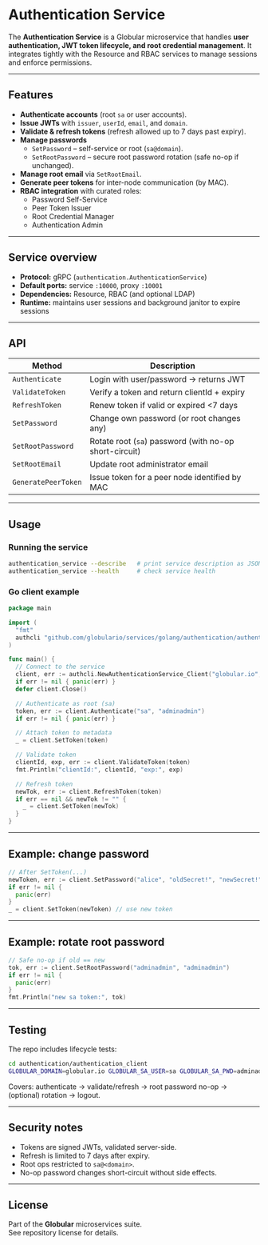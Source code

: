 # Authentication Service

The **Authentication Service** is a Globular microservice that handles **user authentication, JWT token lifecycle, and root credential management**. It integrates tightly with the Resource and RBAC services to manage sessions and enforce permissions.

---

## Features

- **Authenticate accounts** (root `sa` or user accounts).
- **Issue JWTs** with `issuer`, `userId`, `email`, and `domain`.
- **Validate & refresh tokens** (refresh allowed up to 7 days past expiry).
- **Manage passwords**
  - `SetPassword` – self-service or root (`sa@domain`).
  - `SetRootPassword` – secure root password rotation (safe no-op if unchanged).
- **Manage root email** via `SetRootEmail`.
- **Generate peer tokens** for inter-node communication (by MAC).
- **RBAC integration** with curated roles:
  - Password Self-Service
  - Peer Token Issuer
  - Root Credential Manager
  - Authentication Admin

---

## Service overview

- **Protocol:** gRPC (`authentication.AuthenticationService`)
- **Default ports:** service `:10000`, proxy `:10001`
- **Dependencies:** Resource, RBAC (and optional LDAP)
- **Runtime:** maintains user sessions and background janitor to expire sessions

---

## API

| Method            | Description                                                                 |
|-------------------|-----------------------------------------------------------------------------|
| `Authenticate`    | Login with user/password → returns JWT                                       |
| `ValidateToken`   | Verify a token and return clientId + expiry                                 |
| `RefreshToken`    | Renew token if valid or expired <7 days                                     |
| `SetPassword`     | Change own password (or root changes any)                                   |
| `SetRootPassword` | Rotate root (`sa`) password (with no-op short-circuit)                      |
| `SetRootEmail`    | Update root administrator email                                             |
| `GeneratePeerToken` | Issue token for a peer node identified by MAC                             |

---

## Usage

### Running the service

```bash
authentication_service --describe   # print service description as JSON
authentication_service --health     # check service health
```

### Go client example

```go
package main

import (
  "fmt"
  authcli "github.com/globulario/services/golang/authentication/authentication_client"
)

func main() {
  // Connect to the service
  client, err := authcli.NewAuthenticationService_Client("globular.io", "authentication.AuthenticationService")
  if err != nil { panic(err) }
  defer client.Close()

  // Authenticate as root (sa)
  token, err := client.Authenticate("sa", "adminadmin")
  if err != nil { panic(err) }

  // Attach token to metadata
  _ = client.SetToken(token)

  // Validate token
  clientId, exp, err := client.ValidateToken(token)
  fmt.Println("clientId:", clientId, "exp:", exp)

  // Refresh token
  newTok, err := client.RefreshToken(token)
  if err == nil && newTok != "" {
    _ = client.SetToken(newTok)
  }
}
```

---

## Example: change password

```go
// After SetToken(...)
newToken, err := client.SetPassword("alice", "oldSecret!", "newSecret!")
if err != nil {
  panic(err)
}
_ = client.SetToken(newToken) // use new token
```

---

## Example: rotate root password

```go
// Safe no-op if old == new
tok, err := client.SetRootPassword("adminadmin", "adminadmin")
if err != nil {
  panic(err)
}
fmt.Println("new sa token:", tok)
```

---

## Testing

The repo includes lifecycle tests:

```bash
cd authentication/authentication_client
GLOBULAR_DOMAIN=globular.io GLOBULAR_SA_USER=sa GLOBULAR_SA_PWD=adminadmin AUTH_TEST_ALLOW_ROTATE=false go test -v
```

Covers: authenticate → validate/refresh → root password no-op → (optional) rotation → logout.

---

## Security notes

- Tokens are signed JWTs, validated server-side.
- Refresh is limited to 7 days after expiry.
- Root ops restricted to `sa@<domain>`.
- No-op password changes short-circuit without side effects.

---

## License

Part of the **Globular** microservices suite.  
See repository license for details.
